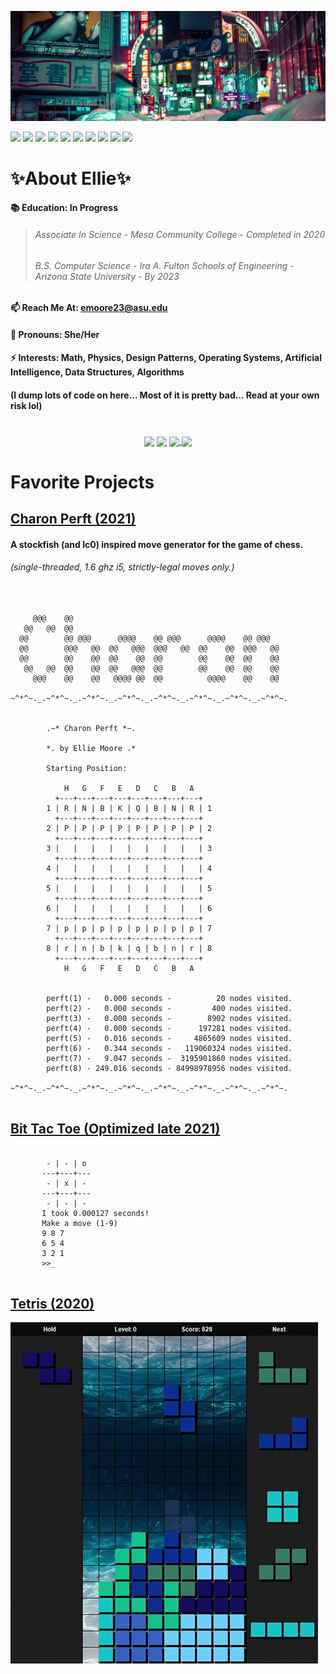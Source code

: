 ![Header](Tokyo.jpg)

![](https://visitor-badge.laobi.icu/badge?page_id=RedBedHed.RedBedHed&logoColor=white&color=2bbc8a)
![](https://img.shields.io/badge/OS-Linux-informational?style=flat&logo=linux&logoColor=white&color=2bbc8a)
![](https://img.shields.io/badge/Editor-IntelliJ_IDEA-informational?style=flat&logo=intellij-idea&logoColor=white&color=2bbc8a)
![](https://img.shields.io/badge/Code-Java-informational?style=flat&logo=java&logoColor=white&color=2bbc8a)
![](https://img.shields.io/badge/Code-C++-informational?style=flat&logo=cplusplus&logoColor=white&color=2bbc8a)
![](https://img.shields.io/badge/Code-C-informational?style=flat&logo=c&logoColor=white&color=2bbc8a)
![](https://img.shields.io/badge/Code-CSharp-informational?style=flat&logo=csharp&logoColor=white&color=2bbc8a)
![](https://img.shields.io/badge/Code-Python-informational?style=flat&logo=python&logoColor=white&color=2bbc8a)
![](https://img.shields.io/badge/Code-Make-informational?style=flat&logo=cmake&logoColor=white&color=2bbc8a)
![](https://img.shields.io/badge/Shell-Bash-informational?style=flat&logo=gnu-bash&logoColor=white&color=2bbc8a)

# **✨About Ellie✨**

<p align="center">
 
#### 📚 Education: In Progress
> ###### *Associate In Science - Mesa Community College - Completed in 2020*
> ###### *B.S. Computer Science - Ira A. Fulton Schools of Engineering - Arizona State University - By 2023*
#### 📫 Reach Me At: emoore23@asu.edu
#### 👾 Pronouns: She/Her
#### ⚡ Interests: Math, Physics, Design Patterns, Operating Systems, Artificial Intelligence, Data Structures, Algorithms
#### (I dump lots of code on here... Most of it is pretty bad... Read at your own risk lol)
 
</p>

#

<p align="center">
 <img align="center" src="https://github-readme-stats.vercel.app/api/top-langs/?username=RedBedHed&theme=tokyonight" />
 <img align="center" src="https://github-readme-stats.vercel.app/api?username=RedBedHed&show_icons=true&theme=tokyonight" />
 <a href= "https://github.com/RedBedHed/Charon">
  <img align="center" src="https://github-readme-stats.vercel.app/api/pin/?username=RedBedHed&repo=Charon&theme=tokyonight" />
 </a>
 <a href= "https://github.com/RedBedHed/BitTacToe-1">
  <img align="center" src="https://github-readme-stats.vercel.app/api/pin/?username=RedBedHed&repo=BitTacToe-1&theme=tokyonight" />
 </a>
<p>

#
 
# Favorite Projects
## [Charon Perft (2021)](https://github.com/RedBedHed/Charon)
#### **A stockfish (and lc0) inspired move generator for the game of chess.**
###### *(single-threaded, 1.6 ghz i5, strictly-legal moves only.)*
 
 <pre>
  <code>

     @@@    @@
   @@   @@  @@
  @@        @@ @@@      @@@@    @@ @@@      @@@@    @@ @@@
  @@        @@@   @@  @@   @@@  @@@   @@  @@    @@  @@@   @@
  @@        @@    @@  @@    @@  @@        @@    @@  @@    @@
   @@   @@  @@    @@  @@   @@@  @@        @@    @@  @@    @@
     @@@    @@    @@   @@@@ @@  @@          @@@@    @@    @@

~^*^~._.~^*^~._.~^*^~._.~^*^~._.~^*^~._.~^*^~._.~^*^~._.~^*^~.


        .~* Charon Perft *~.

        *. by Ellie Moore .*

        Starting Position:

            H   G   F   E   D   C   B   A
          +---+---+---+---+---+---+---+---+
        1 | R | N | B | K | Q | B | N | R | 1
          +---+---+---+---+---+---+---+---+
        2 | P | P | P | P | P | P | P | P | 2
          +---+---+---+---+---+---+---+---+
        3 |   |   |   |   |   |   |   |   | 3
          +---+---+---+---+---+---+---+---+
        4 |   |   |   |   |   |   |   |   | 4
          +---+---+---+---+---+---+---+---+
        5 |   |   |   |   |   |   |   |   | 5
          +---+---+---+---+---+---+---+---+
        6 |   |   |   |   |   |   |   |   | 6
          +---+---+---+---+---+---+---+---+
        7 | p | p | p | p | p | p | p | p | 7
          +---+---+---+---+---+---+---+---+
        8 | r | n | b | k | q | b | n | r | 8
          +---+---+---+---+---+---+---+---+
            H   G   F   E   D   C   B   A


        perft(1) -   0.000 seconds -          20 nodes visited.
        perft(2) -   0.000 seconds -         400 nodes visited.
        perft(3) -   0.000 seconds -        8902 nodes visited.
        perft(4) -   0.000 seconds -      197281 nodes visited.
        perft(5) -   0.016 seconds -     4865609 nodes visited.
        perft(6) -   0.344 seconds -   119060324 nodes visited.
        perft(7) -   9.047 seconds -  3195901860 nodes visited.
        perft(8) - 249.016 seconds - 84998978956 nodes visited.
        
~^*^~._.~^*^~._.~^*^~._.~^*^~._.~^*^~._.~^*^~._.~^*^~._.~^*^~.
 </code>
</pre> 

## [Bit Tac Toe (Optimized late 2021)](https://github.com/CS-Cafe/BitTacToe)

<pre>
 <code>
        - | - | o
       ---+---+---
        - | x | -
       ---+---+---
        - | - | -
       I took 0.000127 seconds!
       Make a move (1-9)
       9 8 7
       6 5 4
       3 2 1
       >>_
 </code>
</pre>

## [Tetris (2020)](https://github.com/RedBedHed/Tetris) 
![JTET](JTet.gif)
